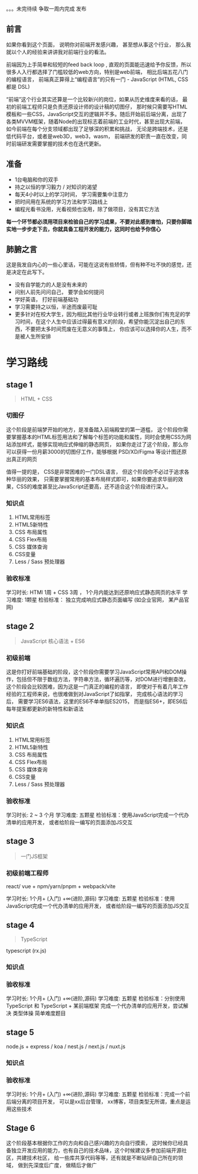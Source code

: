 。。。未完待续 争取一周内完成 发布

## 前言
如果你看到这个页面， 说明你对前端开发感兴趣， 甚至想从事这个行业， 那么我就以个人的经验来讲讲我对前端行业的看法。

前端因为上手简单和较短的feed back loop , 直观的页面能迅速给予你反馈，所以很多人入行都选择了门槛较低的web方向，特别是web前端， 相比后端五花八门的编程语言， 前端真正算得上“编程语言”的只有一门 -  JavaScript (HTML, CSS 都是 DSL)

“前端”这个行业其实还算是一个比较新兴的岗位，如果从历史维度来看的话， 最初的前端工程师只是负责还原设计师的设计稿的切图仔， 那时候只需要写HTML模板和一些CSS，JavaScript交互的逻辑并不多。随后开始前后端分离，出现了各类MVVM框架，随着Node的出现标志着前端的工业时代，甚至出现大前端， 如今前端在每个分支领域都出现了足够深的积累和挑战， 无论是跨端技术，还是低代码平台，或者是web3D，web3，wasm， 前端研发的职责一直在改变，同时前端研发需要掌握的技术也在迭代更新。

## 准备

- 1台电脑和你的双手
- 持之以恒的学习毅力 / 对知识的渴望
- 每天4小时以上的学习时间， 学习需要集中注意力
- 把时间用在系统的学习方法和学习路线上
- 编程光看书没用，光看视频也没用，除了做项目，没有其它方法

**每一个环节都必须用项目来检验自己的学习成果，不要对此感到害怕，只要你脚踏实地一步步走下去，你就具备工程开发的能力，这同时也给予你信心**

## 肺腑之言

这是我发自内心的一些心里话，可能在这说有些矫情，但有种不吐不快的感觉，还是决定在此写下。
- 没有自学能力的人是没有未来的
- 问别人前先问问自己， 要学会如何提问
- 学好英语， 打好前端基础功
- 学习需要持之以恒，半途而废最可耻
- 更多针对在校大学生，因为相比其他行业毕业转行或者上班族你们有充足的学习时间，在这个人生中应该过得最有意义的阶段，希望你能沉淀出自己的东西，不要把太多时间荒废在无意义的事情上， 你应该可以选择你的人生，而不是被人生所安排

# 学习路线

## stage 1   
> HTML + CSS

### 切图仔

这个阶段是前端梦开始的地方，是准备踏入前端殿堂的第一道槛， 这个阶段你需要掌握基本的HTML标签用法和了解每个标签的功能和属性，同时会使用CSS为网站添加样式，能够实现响应式伸缩的静态网页， 如果你走过了这个阶段，那么你可以获得一份月薪3000的切图仔工作，能够根据 PSD/XD/Figma 等设计图还原出真正的网页

值得一提的是， CSS是非常困难的一门DSL语言， 但这个阶段你不必过于追求各种华丽的效果， 只需要掌握常用的基本布局样式即可，如果你要追求华丽的效果，CSS的难度甚至比JavaScript还要高，还不适合这个阶段进行深入。

### 知识点
1. HTML常用标签
2. HTML5新特性
3. CSS 布局属性
4. CSS Flex布局
5. CSS 媒体查询
6. CSS变量
7. Less / Sass 预处理器

### 验收标准
学习时长:  HTMl 1周 + CSS 3周 ， 1个月内能达到还原响应式静态网页的水平
学习难度:  1颗星 
检验标准： 独立完成响应式静态页面编写 (如企业官网， 某产品官网)

## stage 2  
> JavaScript 核心语法 + ES6

### 初级前端

这是你打好前端基础的阶段，这个阶段你需要学习JavaScript常用API和DOM操作，包括但不限于数组方法，字符串方法，循环遍历等，对DOM进行增删查改，这个阶段会比较困难，因为这是一门真正的编程的语言， 即使对于有着几年工作经验的工程师来说，也很难做到对JavaScript了如指掌， 完成核心语法的学习后， 需要学习ES6语法，这里的ES6不单单指ES2015， 而是指ES6+，即ES6后每年提案都更新的新特性和新语法


### 知识点
1. HTML常用标签
2. HTML5新特性
3. CSS 布局属性
4. CSS Flex布局
5. CSS 媒体查询
6. CSS变量
7. Less / Sass 预处理器

### 验收标准

学习时长: 2 ~ 3 个月
学习难度: 五颗星
检验标准：使用JavaScript完成一个代办清单的应用开发， 或者给阶段一编写的页面添加JS交互


## stage 3   
> 一门JS框架 

### 初级前端工程师

react/ vue + npm/yarn/pnpm  + webpack/vite

学习时长: 1个月+  (入门)    +∞(进阶,源码)
学习难度: 五颗星
检验标准：使用JavaScript完成一个代办清单的应用开发， 或者给阶段一编写的页面添加JS交互

## stage 4 
> TypeScript

typescript   (rx.js)

### 知识点

### 验收标准
学习时长: 1个月+  (入门)    +∞(进阶,源码)
学习难度: 五颗星
检验标准：分别使用TypeScript 和 TypeScript + 某前端框架 完成一个代办清单的应用开发，尝试解决 类型体操 简单难度题目

## stage 5  

node.js  + express / koa / nest.js / next.js / nuxt.js 

### 知识点

### 验收标准

学习时长: 1个月+  (入门)    +∞(进阶,源码)
学习难度: 五颗星
检验标准：完成一个前后端分离的项目开发， 可以是xx后台管理， xx博客，项目类型无所谓，重点是运用这些技术


## Stage 6

这个阶段基本根据你工作的方向和自己感兴趣的方向自行摸索， 这时候你已经具备独立开发应用的能力，也有自己的技术品味，这个时候建议多参加前端开源社区，共建技术社区， 给一些库共享代码等等，还有就是不断钻研自己所在的领域， 做到先深度后广度， 做精后才做广

